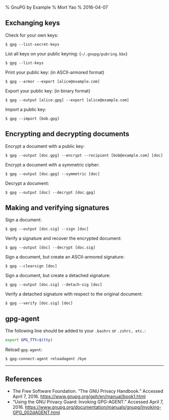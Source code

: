 % GnuPG by Example
% Mort Yao
% 2016-04-07

## Exchanging keys

Check for your own keys:

    $ gpg --list-secret-keys

List all keys on your public keyring: (`~/.gnupg/pubring.kbx`)

    $ gpg --list-keys

Print your public key: (in ASCII-armored format)

    $ gpg --armor --export [alice@example.com]

Export your public key: (in binary format)

    $ gpg --output [alice.gpg] --export [alice@example.com]

Import a public key:

    $ gpg --import [bob.gpg]



## Encrypting and decrypting documents

Encrypt a document with a public key:

    $ gpg --output [doc.gpg] --encrypt --recipient [bob@example.com] [doc]

Encrypt a document with a symmetric cipher:

    $ gpg --output [doc.gpg] --symmetric [doc]

Decrypt a document:

    $ gpg --output [doc] --decrypt [doc.gpg]



## Making and verifying signatures

Sign a document:

    $ gpg --output [doc.sig] --sign [doc]

Verify a signature and recover the encrypted document:

    $ gpg --output [doc] --decrypt [doc.sig]

Sign a document, but create an ASCII-armored signature:

    $ gpg --clearsign [doc]

Sign a document, but create a detached signature:

    $ gpg --output [doc.sig] --detach-sig [doc]

Verify a detached signature with respect to the original document:

    $ gpg --verify [doc.sig] [doc]



## gpg-agent

The following line should be added to your `.bashrc` or `.zshrc, etc.`:

```sh
export GPG_TTY=$(tty)
```

Reload `gpg-agent`:

    $ gpg-connect-agent reloadagent /bye

---

## References

* The Free Software Foundation. “The GNU Privacy Handbook.”
Accessed April 7, 2016.
<https://www.gnupg.org/gph/en/manual/book1.html>
* “Using the GNU Privacy Guard: Invoking GPG-AGENT.”
Accessed April 7, 2016.
<https://www.gnupg.org/documentation/manuals/gnupg/Invoking-GPG_002dAGENT.html>
